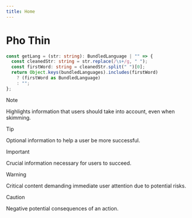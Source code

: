 ```yaml
---
title: Home
---
```


# Pho Thin

```ts
const getLang = (str: string): BundledLanguage | "" => {
  const cleanedStr: string = str.replace(/\s+/g, " ");
  const firstWord: string = cleanedStr.split(" ")[0];
  return Object.keys(bundledLanguages).includes(firstWord)
    ? (firstWord as BundledLanguage)
    : "";
};
```

> [!NOTE]
> Highlights information that users should take into account, even when skimming.

> [!TIP]
> Optional information to help a user be more successful.

> [!IMPORTANT]
> Crucial information necessary for users to succeed.

> [!WARNING]
> Critical content demanding immediate user attention due to potential risks.

> [!CAUTION]
> Negative potential consequences of an action.
